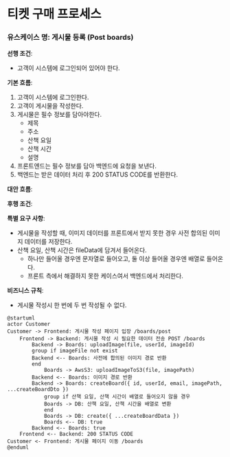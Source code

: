 # 티켓 구매 프로세스

### 유스케이스 명: 게시물 등록 (Post boards)

**선행 조건**:

- 고객이 시스템에 로그인되어 있어야 한다.

**기본 흐름**:

1. 고객이 시스템에 로그인한다.
2. 고객이 게시물을 작성한다.
3. 게시물은 필수 정보를 담아야한다.
   - 제목
   - 주소
   - 산책 요일
   - 산책 시간
   - 설명
4. 프론트엔드는 필수 정보를 담아 백엔드에 요청을 보낸다.
5. 백엔드는 받은 데이터 처리 후 200 STATUS CODE를 반환한다.

**대안 흐름**:

**후행 조건**:

**특별 요구 사항**:

- 게시물을 작성할 때, 이미지 데이터를 프론트에서 받지 못한 경우 사전 합의된 이미지 데이터를 저장한다.
- 산책 요일, 산책 시간은 fileData에 담겨서 들어온다.
  - 하나만 들어올 경우엔 문자열로 들어오고, 둘 이상 들어올 경우엔 배열로 들어온다.
  - 프론트 측에서 해결하지 못한 케이스여서 백엔드에서 처리한다.

**비즈니스 규칙**:

- 게시물 작성시 한 번에 두 번 작성될 수 없다.

```plantuml
@startuml
actor Customer
Customer -> Frontend: 게시물 작성 페이지 입장 /boards/post
    Frontend -> Backend: 게시물 작성 시 필요한 데이터 전송 POST /boards
        Backend -> Boards: uploadImage(file, userId, imageId)
        group if imageFile not exist
        Backend <-- Boards: 사전에 합의된 이미지 경로 반환
        end
            Boards -> AwsS3: uploadImageToS3(file, imagePath)
        Backend <-- Boards: 이미지 경로 반환
        Backend -> Boards: createBoard({ id, userId, email, imagePath, ...createBoardDto })
            group if 산책 요일, 산책 시간이 배열로 들어오지 않을 경우
            Boards -> DB: 산책 요일, 산책 시간을 배열로 변환
            end
            Boards -> DB: create({ ...createBoardData })
            Boards <-- DB: true
        Backend <-- Boards: true
    Frontend <-- Backend: 200 STATUS CODE
Customer <- Frontend: 게시물 페이지 이동 /boards
@enduml
```
